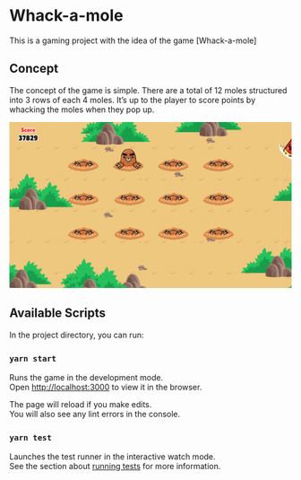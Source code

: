 # Whack-a-mole

This is a gaming project with the idea of the game [Whack-a-mole]

## Concept

The concept of the game is simple. There are a total of 12 moles structured into 3 rows of each 4
moles. It’s up to the player to score points by whacking the moles when they pop up.

![alt text](gameImage.png)

## Available Scripts

In the project directory, you can run:

### `yarn start`

Runs the game in the development mode.\
Open [http://localhost:3000](http://localhost:3000) to view it in the browser.

The page will reload if you make edits.\
You will also see any lint errors in the console.

### `yarn test`

Launches the test runner in the interactive watch mode.\
See the section about [running tests](https://facebook.github.io/create-react-app/docs/running-tests) for more information.
